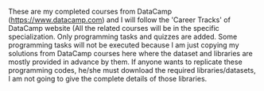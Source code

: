 These are my completed courses from DataCamp (https://www.datacamp.com) and I will follow the 'Career Tracks' of DataCamp website (All the related courses will be in the specific specialization.
Only programming tasks and quizzes are added. Some programming tasks will not be executed because I am just copying my solutions from DataCamp courses here where the dataset and libraries are mostly provided in advance by them.
If anyone wants to replicate these programming codes, he/she must download the required libraries/datasets, I am not going to give the complete details of those libraries.
